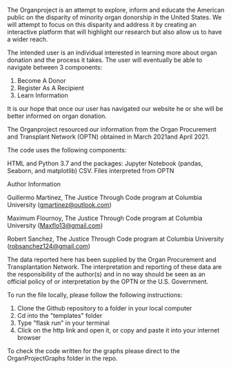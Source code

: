 The Organproject is an attempt to explore, inform and educate the American public on the disparity of minority organ donorship in the United States. We will attempt to focus on this disparity and address it by creating an interactive platform that will highlight our research but also allow us to have a wider reach.
 
The intended user is an individual interested in learning more about organ donation and the process it takes. The user will eventually be able to navigate between 3 components:
 
1) Become A Donor
2) Register As A Recipient
3) Learn Information
 
It is our hope that once our user has navigated our website he or she will be better informed on organ donation.
 
The Organproject resourced our information from the Organ Procurement and Transplant Network (OPTN) obtained in March 2021and April 2021.
 
 
 
The code uses the following components:
 
 
HTML and Python 3.7  and the packages: Jupyter Notebook (pandas, Seaborn, and matplotlib)
CSV. Files interpreted from OPTN
 
 
Author Information
 
Guillermo Martinez, The Justice Through Code program at Columbia University (gmartinez@outlook.com)
 
Maximum Flournoy, The Justice Through Code program at Columbia University
(Maxflo13@gmail.com)
 
Robert Sanchez, The Justice Through Code program at Columbia University
(robsanchez124@gmail.com)
 
 
The data reported here has been supplied by the Organ Procurement and Transplantation Network. The interpretation and reporting of these data are the responsibility of the author(s) and in no way should be seen as an official policy of or interpretation by the OPTN or the U.S. Government.
 
 
To run the file locally, please follow the following instructions:

1. Clone the Github repository to a folder in your local computer
2. Cd into the "templates" folder
3. Type "flask run" in your terminal
4. Click on the http link and open it, or copy and paste it into your internet
   browser

To check the code written for the graphs please direct to the OrganProjectGraphs folder in the repo. 
